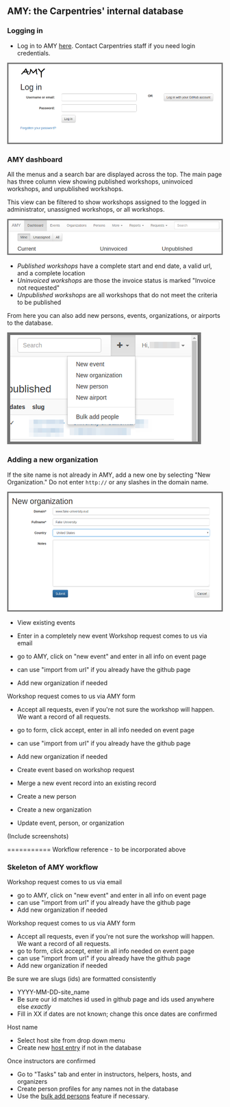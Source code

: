 ## AMY: the Carpentries' internal database

### Logging in

* Log in to AMY [here](https://amy.software-carpentry.org/workshops/admin-dashboard/).  Contact Carpentries staff if you need login credentials.

![AMY login screen goes here](images/amy_login_screen.png)

### AMY dashboard

All the menus and a search bar are displayed across the top. The main page has three column view showing published workshops, uninvoiced workshops, and unpublished workshops.

This view can be filtered to show workshops assigned to the logged in administrator, unassigned workshops, or all workshops.


![AMY dashboard](images/amy_dashboard.png)

* *Published workshops* have a complete start and end date, a valid url, and a complete location
* *Uninvoiced workshops* are those the invoice status is marked "Invoice not requested"
* *Unpublished workshops* are all workshops that do not meet the criteria to be published

From here you can also add new persons, events, organizations, or airports to the database.

![AMY add new elements](images/amy_add_new.png)

### Adding a new organization

If the site name is not already in AMY, add a new one by selecting "New Organization." Do not enter `http://` or any slashes in the domain name.

![AMY add new organization](images/amy_new_organization.png)










* View existing events

* Enter in a completely new event
Workshop request comes to us via email
* go to AMY, click on "new event" and enter in all info on event page
* can use "import from url" if you already have the github page
* Add new organization if needed

Workshop request comes to us via AMY form
* Accept all requests, even if you're not sure the workshop will happen. We want a record of all requests.
* go to form, click accept, enter in all info needed on event page
* can use "import from url" if you already have the github page
* Add new organization if needed




* Create event based on workshop request
* Merge a new event record into an existing record

* Create a new person

* Create a new organization

* Update event, person, or organization

(Include screenshots)


===========
Workflow reference - to be incorporated above

### Skeleton of AMY workflow

Workshop request comes to us via email
* go to AMY, click on "new event" and enter in all info on event page
* can use "import from url" if you already have the github page
* Add new organization if needed

Workshop request comes to us via AMY form
* Accept all requests, even if you're not sure the workshop will happen. We want a record of all requests.
* go to form, click accept, enter in all info needed on event page
* can use "import from url" if you already have the github page
* Add new organization if needed

Be sure we are slugs (ids) are formatted consistently
* YYYY-MM-DD-site_name
* Be sure our id matches id used in github page and ids used anywhere else *exactly*
* Fill in XX if dates are not known; change this once dates are confirmed

Host name
* Select host site from drop down menu
* Create new [host entry]() if not in the database



Once instructors are confirmed
* Go to "Tasks" tab and enter in instructors, helpers, hosts, and organizers
* Create person profiles for any names not in the database
* Use the [bulk add persons](#) feature if necessary.



